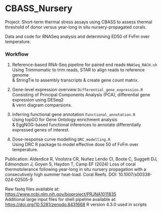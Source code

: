 # CBASS_Nursery

Project: Short-term thermal stress assays using CBASS to assess thermal threshold of donor versus year-long in situ nursery-propagated corals.

Data and code for RNASeq analysis and determining ED50 of FvFm over temperature.

### Workflow

1.	Reference-based RNA-Seq pipeline for paired end reads `RNASeq_RACH.sh`  
    Using Trimmomatic to trim reads, STAR to align reads to reference genome  
  	& StringTie to assembly transcripts & create gene count matrix.
  	
2.  Gene-level expression overview `Differential_gene_expression.R`  
    Consisting of Principal Components Analysis (PCA), differential gene expression using DESeq2  
    & venn diagram comparsions.  
    
3.  Inferring functional gene annotation `Functional_annotation.R`  
    Using topGO for Gene Ontology enrichment analysis  
    & EggNOG-based functional inferences to annotate differentially expressed genes of interest.

4.  Dose-response curve modelling `DRC_modelling.R`  
    Using DRC R package to model effective dose 50 of FvFm over temperature.

Publication: 
Alderdice R, Voolstra CR, Nuñez Lendo CI, Boote C, Suggett DJ, Edmondson J, Goyen S, Haydon T, Camp EF (2024) Loss of coral thermotolerance 
following year-long in situ nursery propagation with a consecutively high summer heat-load. Coral Reefs. DOI: 10.1007/s00338-024-02505-9

Raw fastq files available at: https://www.ncbi.nlm.nih.gov/bioproject/PRJNA1011835  
Additional large input files for shell pipeline available at: https://doi.org/10.5281/zenodo.8431668
R version 4.3.0 used in scripts
